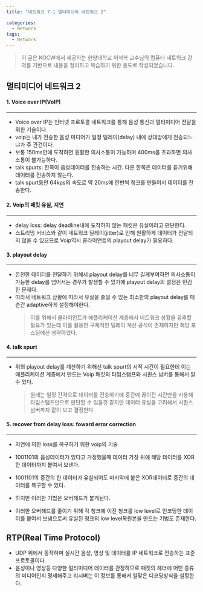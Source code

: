 ```yaml
---
title: "네트워크 7-1 멀티미디어 네트워크 2"

categories:
  - Network
tags:
  - Network
---
```


> 이 글은 KOCW에서 제공하는 한양대학교 이석복 교수님의 컴퓨터 네트워크 강의를 기반으로 내용을 정리하고 복습하기 위한 용도로 작성되었습니다.

## 멀티미디어 네트워크 2

#### 1. Voice over IP(VoIP)

---

- Voice over IP는 인터넷 프로토콜 네트워크를 통해 음성 통신과 멀티미디어 전달을 위한 기술이다.
- voip는 내가 전송한 음성 미디어가 일정 딜레이(delay) 내에 상대방에게 전송되느냐가 주 관건이다.
- 보통 150ms안에 도착하면 원활한 의사소통이 가능하며 400ms를 초과하면 의사소통이 불가능하다.
- talk spurts: 한쪽이 음성데이터를 전송하는 시간. 다른 한쪽은 데이터를 듣기위해 데이터를 전송하지 않는다.
- talk spurt동안 64kps의 속도로 약 20ms에 한번씩 청크를 만들어서 데이터를 전송한다.

#### 2. Voip의 패킷 유실, 지연

---

- delay loss: delay deadline내에 도착하지 않는 패킷은 유실이라고 판단한다.
- 스트리밍 서비스와 같이 네트워크 딜레이(jitter)로 인해 원활하게 데이터가 전달되지 않을 수 있으므로 Voip역시 클라이언트의 playout delay가 필요하다.

#### 3. playout delay

---

- 온전한 데이터를 전달하기 위해서 playout delay를 너무 길게부여하면 의사소통이 가능한 delay를 넘어서는 경우가 발생할 수 있기에 playout delay의 설정은 민감한 문제다.
- 따라서 네트워크 상황에 따라서 유실을 줄일 수 있는 최소한의 playout delay를 매 순간 adaptive하게 설정해야한다.
  > 이를 위해서 클라이언트가 애플리케이션 계층에서 네트워크 상황을 유추할 필요가 있는데 이를 활용한 구체적인 딜레이 계산 공식이 존재하지만 해당 포스팅에선 생략하겠다.

#### 4. talk spurt

---

- 위의 playout delay를 계산하기 위해선 talk spurt의 시작 시간이 필요한데 이는 애플리케이션 계층에서 만드는 Voip 패킷의 타임스탬프와 시퀸스 넘버를 통해서 알 수 있다.
  > 원래는 일정 간격으로 데이터를 전송하기에 중간에 끊이진 시간만을 사용해 타임스탬프만으로 판단할 수 있을것 같지만 데이터 유실을 고려해서 시퀸스 넘버까지 같이 보고 결정한다.

#### 5. recover from delay loss: foward error correction

---

- 지연에 의한 loss를 복구하기 위한 voip의 기술

- 1001101의 음성데이터가 있다고 가정했을때 데이터 가장 뒤에 해당 데이터를 XOR한 데이터까지 붙여서 보낸다.
- 1001101의 중간의 한 데이터가 유실되어도 마지막에 붙은 XOR데이터로 중간의 데이터를 복구할 수 있다.
- 하지만 이러한 기법은 오버헤드가 붙게된다.
- 이러한 오버헤드를 줄이기 위해 각 청크에 이전 청크를 low level로 인코딩한 데이터를 붙여서 보냄으로써 유실된 청크의 low level복원본을 만드는 기법도 존재한다.

## RTP(Real Time Protocol)

- UDP 위에서 동작하며 실시간 음성, 영상 및 데이터를 IP 네트워크로 전송하는 표준 프로토콜이다.
- 음성이나 영상등 다양한 멀티미디어 데이터를 관장하므로 패킷의 헤더에 어떤 종류의 미디어인지 명세해주고 리시버는 이 정보를 통해서 알맞은 디코딩방식을 설정한다.
